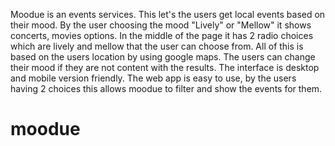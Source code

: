 Moodue is an events services. This let's the users get local events based on their mood. By the user choosing the mood "Lively" or "Mellow" it shows concerts, movies options.
In the middle of the page it has 2 radio choices which are lively and mellow that the user can choose from.
All of this is based on the users location by using google maps.
The users can change their mood if they are not content with the results.
The interface is desktop and mobile version friendly.
The web app is easy to use, by the users having 2 choices this allows moodue to filter and show the events for them.
# moodue
